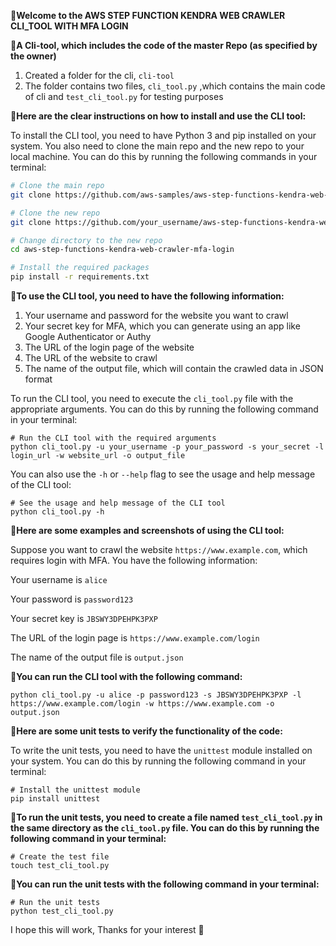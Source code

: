 🎉**Welcome to the AWS STEP FUNCTION KENDRA WEB CRAWLER CLI_TOOL WITH MFA LOGIN**

📌**A Cli-tool, which includes the code of the master Repo (as specified by the owner)**

1. Created a folder for the cli, ```cli-tool```
2. The folder contains two files, ```cli_tool.py``` ,which contains the main code of cli and ```test_cli_tool.py``` for testing purposes

📌**Here are the clear instructions on how to install and use the CLI tool:**

To install the CLI tool, you need to have Python 3 and pip installed on your system. You also need to clone the main repo and the new repo to your local machine. You can do this by running the following commands in your terminal:

```bash script
# Clone the main repo
git clone https://github.com/aws-samples/aws-step-functions-kendra-web-crawler-search-engine.git

# Clone the new repo
git clone https://github.com/your_username/aws-step-functions-kendra-web-crawler-mfa-login.git

# Change directory to the new repo
cd aws-step-functions-kendra-web-crawler-mfa-login

# Install the required packages
pip install -r requirements.txt
```
📌**To use the CLI tool, you need to have the following information:**

1. Your username and password for the website you want to crawl
2. Your secret key for MFA, which you can generate using an app like Google Authenticator or Authy
3. The URL of the login page of the website
4. The URL of the website to crawl
5. The name of the output file, which will contain the crawled data in JSON format

To run the CLI tool, you need to execute the ```cli_tool.py``` file with the appropriate arguments. You can do this by running the following command in your terminal:

```
# Run the CLI tool with the required arguments
python cli_tool.py -u your_username -p your_password -s your_secret -l login_url -w website_url -o output_file
```
You can also use the ```-h``` or ```--help``` flag to see the usage and help message of the CLI tool:
```
# See the usage and help message of the CLI tool
python cli_tool.py -h

```
📌**Here are some examples and screenshots of using the CLI tool:**

Suppose you want to crawl the website ```https://www.example.com```, which requires login with MFA. You have the following information:

Your username is ```alice```

Your password is ```password123```

Your secret key is ```JBSWY3DPEHPK3PXP```

The URL of the login page is ```https://www.example.com/login```

The name of the output file is ```output.json```

📌**You can run the CLI tool with the following command:**
```
python cli_tool.py -u alice -p password123 -s JBSWY3DPEHPK3PXP -l
https://www.example.com/login -w https://www.example.com -o output.json
```
📌**Here are some unit tests to verify the functionality of the code:**

To write the unit tests, you need to have the ```unittest``` module installed on your system. You can do this by running the following command in your terminal:
```
# Install the unittest module
pip install unittest
```
📌**To run the unit tests, you need to create a file named ```test_cli_tool.py``` in the same directory as the ```cli_tool.py``` file. You can do this by running the following command in your terminal:**
```
# Create the test file
touch test_cli_tool.py

```
📌**You can run the unit tests with the following command in your terminal:**
```
# Run the unit tests
python test_cli_tool.py

```
I hope this will work, Thanks for your interest 🙏
